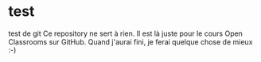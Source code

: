 # test
test de git
Ce repository ne sert à rien. Il est là juste pour le cours Open Classrooms sur GitHub.
Quand j'aurai fini, je ferai quelque chose de mieux :-)
